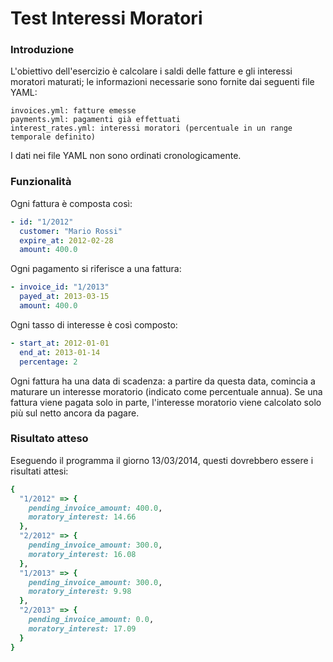 Test Interessi Moratori
=======================

### Introduzione

L'obiettivo dell'esercizio è calcolare i saldi delle fatture e gli interessi moratori maturati; le informazioni necessarie sono fornite dai seguenti file YAML:

```
invoices.yml: fatture emesse
payments.yml: pagamenti già effettuati
interest_rates.yml: interessi moratori (percentuale in un range temporale definito)
```

I dati nei file YAML non sono ordinati cronologicamente.

### Funzionalità

Ogni fattura è composta così:

```yaml
- id: "1/2012"
  customer: "Mario Rossi"
  expire_at: 2012-02-28
  amount: 400.0
```

Ogni pagamento si riferisce a una fattura:

```yaml
- invoice_id: "1/2013"
  payed_at: 2013-03-15
  amount: 400.0
```

Ogni tasso di interesse è così composto:

```yaml
- start_at: 2012-01-01
  end_at: 2013-01-14
  percentage: 2
```

Ogni fattura ha una data di scadenza: a partire da questa data, comincia a maturare un interesse moratorio (indicato come percentuale annua). Se una fattura viene pagata solo in parte, l'interesse moratorio viene calcolato solo più sul netto ancora da pagare.

### Risultato atteso

Eseguendo il programma il giorno 13/03/2014, questi dovrebbero essere i risultati attesi:

``` ruby
{
  "1/2012" => {
    pending_invoice_amount: 400.0,
    moratory_interest: 14.66
  },
  "2/2012" => {
    pending_invoice_amount: 300.0,
    moratory_interest: 16.08
  },
  "1/2013" => {
    pending_invoice_amount: 300.0,
    moratory_interest: 9.98
  },
  "2/2013" => {
    pending_invoice_amount: 0.0,
    moratory_interest: 17.09
  }
}
```


